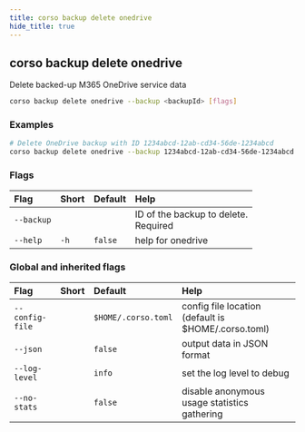 ```yaml
---
title: corso backup delete onedrive
hide_title: true
---
```

## corso backup delete onedrive

Delete backed-up M365 OneDrive service data

```bash
corso backup delete onedrive --backup <backupId> [flags]
```

### Examples

```bash
# Delete OneDrive backup with ID 1234abcd-12ab-cd34-56de-1234abcd
corso backup delete onedrive --backup 1234abcd-12ab-cd34-56de-1234abcd
```

### Flags

|Flag|Short|Default|Help|
|:----|:-----|:-------|:----|
|`--backup`|||ID of the backup to delete. <div class='required'>Required</div>|
|`--help`|`-h`|`false`|help for onedrive|

### Global and inherited flags

|Flag|Short|Default|Help|
|:----|:-----|:-------|:----|
|`--config-file`||`$HOME/.corso.toml`|config file location (default is $HOME/.corso.toml)|
|`--json`||`false`|output data in JSON format|
|`--log-level`||`info`|set the log level to debug|info|warn|error|
|`--no-stats`||`false`|disable anonymous usage statistics gathering|
